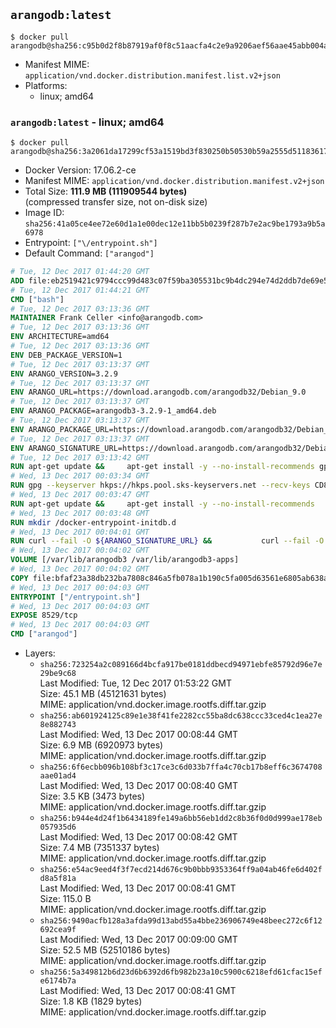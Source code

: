 ## `arangodb:latest`

```console
$ docker pull arangodb@sha256:c95b0d2f8b87919af0f8c51aacfa4c2e9a9206aef56aae45abb004a0a8bdaced
```

-	Manifest MIME: `application/vnd.docker.distribution.manifest.list.v2+json`
-	Platforms:
	-	linux; amd64

### `arangodb:latest` - linux; amd64

```console
$ docker pull arangodb@sha256:3a2061da17299cf53a1519bd3f830250b50530b59a2555d5118361719305a5e3
```

-	Docker Version: 17.06.2-ce
-	Manifest MIME: `application/vnd.docker.distribution.manifest.v2+json`
-	Total Size: **111.9 MB (111909544 bytes)**  
	(compressed transfer size, not on-disk size)
-	Image ID: `sha256:41a05ce4ee72e60d1a1e00dec12e11bb5b0239f287b7e2ac9be1793a9b5a6978`
-	Entrypoint: `["\/entrypoint.sh"]`
-	Default Command: `["arangod"]`

```dockerfile
# Tue, 12 Dec 2017 01:44:20 GMT
ADD file:eb2519421c9794ccc99d483c07f59ba305531bc9b4dc294e74d2ddb7de69e52a in / 
# Tue, 12 Dec 2017 01:44:21 GMT
CMD ["bash"]
# Tue, 12 Dec 2017 03:13:36 GMT
MAINTAINER Frank Celler <info@arangodb.com>
# Tue, 12 Dec 2017 03:13:36 GMT
ENV ARCHITECTURE=amd64
# Tue, 12 Dec 2017 03:13:36 GMT
ENV DEB_PACKAGE_VERSION=1
# Tue, 12 Dec 2017 03:13:37 GMT
ENV ARANGO_VERSION=3.2.9
# Tue, 12 Dec 2017 03:13:37 GMT
ENV ARANGO_URL=https://download.arangodb.com/arangodb32/Debian_9.0
# Tue, 12 Dec 2017 03:13:37 GMT
ENV ARANGO_PACKAGE=arangodb3-3.2.9-1_amd64.deb
# Tue, 12 Dec 2017 03:13:37 GMT
ENV ARANGO_PACKAGE_URL=https://download.arangodb.com/arangodb32/Debian_9.0/amd64/arangodb3-3.2.9-1_amd64.deb
# Tue, 12 Dec 2017 03:13:37 GMT
ENV ARANGO_SIGNATURE_URL=https://download.arangodb.com/arangodb32/Debian_9.0/amd64/arangodb3-3.2.9-1_amd64.deb.asc
# Tue, 12 Dec 2017 03:13:42 GMT
RUN apt-get update &&     apt-get install -y --no-install-recommends gpg dirmngr     &&     rm -rf /var/lib/apt/lists/*
# Wed, 13 Dec 2017 00:03:34 GMT
RUN gpg --keyserver hkps://hkps.pool.sks-keyservers.net --recv-keys CD8CB0F1E0AD5B52E93F41E7EA93F5E56E751E9B
# Wed, 13 Dec 2017 00:03:47 GMT
RUN apt-get update &&     apt-get install -y --no-install-recommends         libjemalloc1         ca-certificates         pwgen         curl     &&     rm -rf /var/lib/apt/lists/*
# Wed, 13 Dec 2017 00:03:48 GMT
RUN mkdir /docker-entrypoint-initdb.d
# Wed, 13 Dec 2017 00:04:01 GMT
RUN curl --fail -O ${ARANGO_SIGNATURE_URL} &&           curl --fail -O ${ARANGO_PACKAGE_URL} &&             gpg --verify ${ARANGO_PACKAGE}.asc &&     (echo arangodb3 arangodb3/password password test | debconf-set-selections) &&     (echo arangodb3 arangodb3/password_again password test | debconf-set-selections) &&     DEBIAN_FRONTEND="noninteractive" dpkg -i ${ARANGO_PACKAGE} &&     rm -rf /var/lib/arangodb3/* &&     sed -ri         -e 's!127\.0\.0\.1!0.0.0.0!g'         -e 's!^(file\s*=).*!\1 -!'         -e 's!^#\s*uid\s*=.*!uid = arangodb!'         -e 's!^#\s*gid\s*=.*!gid = arangodb!'         /etc/arangodb3/arangod.conf     &&     rm -f ${ARANGO_PACKAGE}*
# Wed, 13 Dec 2017 00:04:02 GMT
VOLUME [/var/lib/arangodb3 /var/lib/arangodb3-apps]
# Wed, 13 Dec 2017 00:04:02 GMT
COPY file:bfaf23a38db232ba7808c846a5fb078a1b190c5fa005d63561e6805ab638afeb in /entrypoint.sh 
# Wed, 13 Dec 2017 00:04:03 GMT
ENTRYPOINT ["/entrypoint.sh"]
# Wed, 13 Dec 2017 00:04:03 GMT
EXPOSE 8529/tcp
# Wed, 13 Dec 2017 00:04:03 GMT
CMD ["arangod"]
```

-	Layers:
	-	`sha256:723254a2c089166d4bcfa917be0181ddbecd94971ebfe85792d96e7e29be9c68`  
		Last Modified: Tue, 12 Dec 2017 01:53:22 GMT  
		Size: 45.1 MB (45121631 bytes)  
		MIME: application/vnd.docker.image.rootfs.diff.tar.gzip
	-	`sha256:ab601924125c89e1e38f41fe2282cc55ba8dc638ccc33ced4c1ea27e8e882743`  
		Last Modified: Wed, 13 Dec 2017 00:08:44 GMT  
		Size: 6.9 MB (6920973 bytes)  
		MIME: application/vnd.docker.image.rootfs.diff.tar.gzip
	-	`sha256:6f6ecbb096b108bf3c17ce3c6d033b7ffa4c70cb17b8eff6c3674708aae01ad4`  
		Last Modified: Wed, 13 Dec 2017 00:08:40 GMT  
		Size: 3.5 KB (3473 bytes)  
		MIME: application/vnd.docker.image.rootfs.diff.tar.gzip
	-	`sha256:b944e4d24f1b6434189fe149a6bb56eb1dd2c8b36f0d0d999ae178eb057935d6`  
		Last Modified: Wed, 13 Dec 2017 00:08:42 GMT  
		Size: 7.4 MB (7351337 bytes)  
		MIME: application/vnd.docker.image.rootfs.diff.tar.gzip
	-	`sha256:e54ac9eed4f3f7ecd214d676c9b0bbb9353364ff9a04ab46fe6d402fd8a5f81a`  
		Last Modified: Wed, 13 Dec 2017 00:08:41 GMT  
		Size: 115.0 B  
		MIME: application/vnd.docker.image.rootfs.diff.tar.gzip
	-	`sha256:9490acfb128a3afda99d13abd55a4bbe236906749e48beec272c6f12692cea9f`  
		Last Modified: Wed, 13 Dec 2017 00:09:00 GMT  
		Size: 52.5 MB (52510186 bytes)  
		MIME: application/vnd.docker.image.rootfs.diff.tar.gzip
	-	`sha256:5a349812b6d23d6b6392d6fb982b23a10c5900c6218efd61cfac15efe6174b7a`  
		Last Modified: Wed, 13 Dec 2017 00:08:41 GMT  
		Size: 1.8 KB (1829 bytes)  
		MIME: application/vnd.docker.image.rootfs.diff.tar.gzip
